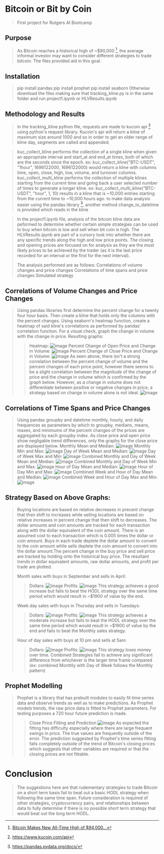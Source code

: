 # Bitcoin or Bit by Coin
>First project for Rutgers AI Bootcamp
## Purpose
> As Bitcoin reaches a historical high of ~$90,000 [^1], the average informal investor may want to consider different strategies to trade bitcoin. The files provided aid in this goal. 
## Installation
> pip install pandas
> pip install prophet
> pip install seaborn
> Otherwise download the files making sure that tracking_kline.py is in the same folder and run project1.ipynb or HLVResults.ipynb
## Methodology and Results
> In the tracking_kline python file, requests are made to kucoin api [^2] using python's request library. Kucoin's api will return a kline of maximum size around 1000 and so in order to get an older range of kline day, segments are called and appended.

> kuc_collect_kline performs the collection of a single kline when given an appropirate interval and start_at and end_at times, both of which are the seconds since the epoch.
> ex: kuc_collect_kline("BTC-USDT", "1hour", 1696122000, 1696122000) would return a kline with columns time, open, close, high, low, volume, and turnover columns.
> kuc_collect_multi_kline performs the collection of multiple klines starting from the current time and going back a user selected number of times to generate a longer kline. 
> ex: kuc_collect_multi_kline("BTC-USDT", "hour", 1, 10) results in a kline that is ~10,000 entries starting from the current time to ~10,000 hours ago.
> to make data analysis easier using the pandas library [^3], another method change_to_datetime is provided which reads in the kline

> In the project1.ipynb file, analysis of the bitcoin kline data are peformed to determine whether certain simple strategies can be used to buy when bitcoin is low and sell when bit coin is high. The HLVResults.ipynb are part of a cursory look into whether there are any specific trends along the high and low price points. The closing and opening prices are focused on for analysis as they are the most likely prices to be achieved by the trader (as it is the last price recorded for an interval or the first for the next interval).
>
> The analysis performed are as follows:
> Correlations of volume changes and price changes
> Correlations of time spans and price changes
> Simulated strategy
>
## Correlations of Volume Changes and Price Changes
> Using pandas libraries first determine the percent change for a twenty four hour basis.
> Then create a kline that holds only the columns with the percent changes. Using seaborn's heatmap function, create a heatmap of said kline's correlations as performed by pandas' correlation function. For a visual check, graph the change in volume with the change in price.
> Resulting graphs:
> > Heatmap:
> > ![image](https://github.com/user-attachments/assets/3333a93d-9480-4926-9021-c9d7a1658db8)
> > Percent Change of Open Price and Change in Volume:
> > ![image](https://github.com/user-attachments/assets/b452116b-7d7e-450d-a30c-fe08d15c8f6e)
> > Percent Change of Close Price and Change in Volume:
> > ![image](https://github.com/user-attachments/assets/5c325e39-75be-405f-939d-c63337cf1d44)
> As seen above, there isn't a strong correlation between the percent change of volume and the percent changes of each price point, however there seems to be a slight correlation between the magnitude of the change of price and the change in volume which is confirmed by the graph below. However, as a change in volume does not differentiate between positive or negative changes in price, a strategy based on change in volume alone is not ideal. 
> > ![image](https://github.com/user-attachments/assets/d34781d4-ad66-4857-bb51-1967b030bc02)

## Correlations of Time Spans and Price Changes
> Using pandas groupby and datetime monthly, hourly, and daily frequences as parameters by which to groupby, medians, means, maxes, and minimums of the percent changes of the prices are aggregated by each groupby index. As close price and open price show negligable trend differences, only the graphs for the close price are displayed below.
> Monthly Mean and Median:
> ![image](https://github.com/user-attachments/assets/87b410b0-bdc2-4e52-8fdf-c1884a05c1c9)
> Monthly Min and Max:
> ![image](https://github.com/user-attachments/assets/50791a50-72e7-4134-928d-4fb3c788e020)
> Day of Week Mean and Median:
> ![image](https://github.com/user-attachments/assets/f53c4d7f-ab07-44c7-85a3-20e9391e169b)
> Day of Week Max and Min:
> ![image](https://github.com/user-attachments/assets/11d21b99-3782-4bff-b37f-3c8eec7afa14)
> Combined Monthly and Day of Week Mean and Median:
> ![image](https://github.com/user-attachments/assets/0d5c887a-30e7-4dd0-bf08-4f1bdd89fa4a)
> Combined Monthly and Day of Week Min and Max:
> ![image](https://github.com/user-attachments/assets/d1d64d4c-96d0-4d9c-a0f9-0ed99cb05390)
> Hour of Day Mean and Median:
> ![image](https://github.com/user-attachments/assets/050771da-a55d-45d0-81a7-8305390a0d50)
> Hour of Day Min and Max:
> ![image](https://github.com/user-attachments/assets/7bf7e445-aa11-431d-8613-2c87b9c2f745)
> Combined Week and Hour of Day Mean and Median:
> ![image](https://github.com/user-attachments/assets/3d878eed-d71a-435b-83a2-a55500f18ea7)
> Combined Week and Hour of Day Max and Min:
> ![image](https://github.com/user-attachments/assets/14602e8c-ebb4-4a45-a7c5-ddc8cbe3b930)
## Strategy Based on Above Graphs:
> Buying locations are based on relative decreases in precent change that then shift to increases while selling locations are based on relative increases in percent change that then shift to decreases. The dollar amounts and coin amounts are tracked for each transaction along with the dollar equivalent of the coin amount. There is an assumed cost to each transaction which is 0.005 times the dollar or coin amount. Buys in each trade deplete the dollar amount to convert to the coin amount while sells deplete the coin amount to convert into the dollar amount.The percent change in the buy price and sell price are tracked by holding onto the historical buy price. The resultant trends in dollar equivalent amounts, raw dollar amounts, and profit per trade are plotted. 
>   
> Month sales with buys in September and sells in April:
>> Dollars:
>> ![image](https://github.com/user-attachments/assets/43030fe7-0dfd-499f-aabe-1806e14df6df)
>> Profits:
>> ![image](https://github.com/user-attachments/assets/04bfa6f0-c74b-487e-8812-8a00028d2995)
>> This strategy achieves a good increase but fails to beat the HODL strategy over the same time period which would result in ~$1900 of value by the end.
>>
>Week day sales with buys in Thursday and sells in Tuesdays:
>> Dollars:
>> ![image](https://github.com/user-attachments/assets/2fa66234-eecf-463a-b425-ca19dfb62f5d)
>> Profits:
>> ![image](https://github.com/user-attachments/assets/3f5441ec-c598-48ba-9998-43d12f18c13a)
>> This strategy achieves a moderate increase but fails to beat the HODL strategy over the same time period which would result in ~$1900 of value by the end and fails to beat the Monthly sales strategy.
>> 
>Hour of day sales with buys at 10 pm and sells at 5am:
>> Dollars:
>> ![image](https://github.com/user-attachments/assets/2fa17785-2b61-465f-9824-e2b90d1967e7)
>> Profits:
>> ![image](https://github.com/user-attachments/assets/bf07383d-f286-4bea-a060-7f398061c46d)
>> This strategy loses money over time.
>Combined Strategies fail to achieve any significant difference from whichever is the larger time frame compared (ex: combined Monthly with Day of Week follows the Monthly pattern)

## Prophet Modelling
> Prophet is a library that has prebuilt modules to easily fit time series data and observe trends as well as to make predictions. As Prophet models trends, the raw price data is fitted to Prophet parameters. For testing purposes a 720 hour future prediction is made. 
>> Close Price Fitting and Prediction
>> ![image](https://github.com/user-attachments/assets/48c3db27-d313-4ee0-96fc-fbdb159f9a7a)
>> As expected the fitting has difficulty especially where there are large frequent swings in price. The true values are frequently outside of the error. The prediction suggested by Prophet's time series fitting falls completely outside of the trend of Bitcoin's closing prices which suggests that other variables are required or that the closing prices are not fittable. 

# Conclusion
> The suggestions here are that rudementary strategies to trade Bitcoin on a short term basis fail to beat out a basic HODL strategy when following the same time span. Future consideration is required of other strategies, cryptocurrency pairs, and relationships between data to fully determine if there is no possible short term strategy that would beat out the long term HODL.

[^1]:[Bitcoin Makes New All-Time High of $94,000...](https://www.coindesk.com/markets/2024/11/19/bitcoin-makes-new-all-time-high-of-93500-as-etf-options-go-live/)
[^2]:https://www.kucoin.com/api
[^3]: https://pandas.pydata.org/docs/
